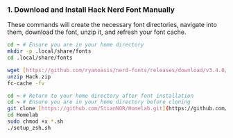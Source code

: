 ### 1. Download and Install Hack Nerd Font Manually

These commands will create the necessary font directories, navigate into them, download the font, unzip it, and refresh your font cache.

```bash
cd ~ # Ensure you are in your home directory
mkdir -p .local/share/fonts
cd .local/share/fonts

wget [https://github.com/ryanoasis/nerd-fonts/releases/download/v3.4.0/Hack.zip](https://github.com/ryanoasis/nerd-fonts/releases/download/v3.4.0/Hack.zip)
unzip Hack.zip
fc-cache -fv

cd ~ # Return to your home directory after font installation
cd ~ # Ensure you are in your home directory before cloning
git clone [https://github.com/StianNOR/Homelab.git](https://github.com/StianNOR/Homelab.git)
cd Homelab
sudo chmod +x *.sh
./setup_zsh.sh
